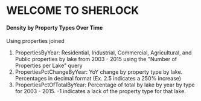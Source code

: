 # WELCOME TO SHERLOCK



#### Density by Property Types Over Time
Using properties joined 
1) PropertiesByYear: Residential, Industrial, Commercial, Agricultural, and Public properties by lake from 2003 - 2015 using the "Number of Properties per Lake" query
2) PropertiesPctChangeByYear: YoY change by property type by lake. Percentages in decimal format (Ex. 2.5 indicates a 250% increase)
3) PropertiesPctOfTotalByYear: Percentage of total by lake by year by type for 2003 - 2015.  -1 indicates a lack of the property type for that lake.
